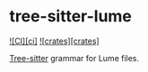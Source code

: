 # tree-sitter-lume

[![CI][ci]](https://github.com/lume-lang/tree-sitter-lume/actions/workflows/publish.yml)
[![crates][crates]](https://crates.io/crates/tree-sitter-lume)

[Tree-sitter](https://github.com/tree-sitter/tree-sitter) grammar for Lume files.
